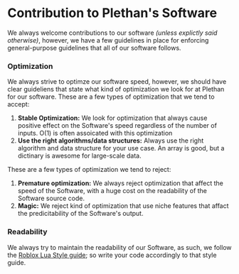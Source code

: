 # Contribution to Plethan's Software
We always welcome contributions to our software *(unless explictly said otherwise)*, however, we have a few guidelines in place for enforcing general-purpose guidelines that all of our software follows.

### Optimization
We always strive to optimze our software speed, however, we should have clear guideliens that state what kind of optimization we look for at Plethan for our software.
These are a few types of optimization that we tend to accept:
1. **Stable Optimization:** We look for optimization that always cause positive effect on the Software's speed regardless of the number of inputs. O(1) is often assoicated with this optimization
2. **Use the right algorithms/data structures:** Always use the right algorithm and data structure for your use case. An array is good, but a dictinary is awesome for large-scale data.

These are a few types of optimization we tend to reject:
1. **Premature optimization:** We always reject optimization that affect the speed of the Software, with a huge cost on the readability of the Software source code.
2. **Magic:** We reject kind of optimization that use niche features that affact the predicitability of the Software's output.

### Readability
We always try to maintain the readability of our Software, as such, we follow the [Roblox Lua Style guide](https://roblox.github.io/lua-style-guide/); so write your code accordingly to that style guide.
